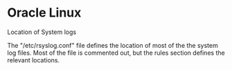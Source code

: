 # Oracle Linux

Location of System logs

The "/etc/rsyslog.conf" file defines the location of most of the the system log files. Most of the file is commented out, but the rules section defines the relevant locations.
